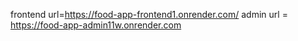 frontend url=https://food-app-frontend1.onrender.com/
admin url = https://food-app-admin11w.onrender.com
